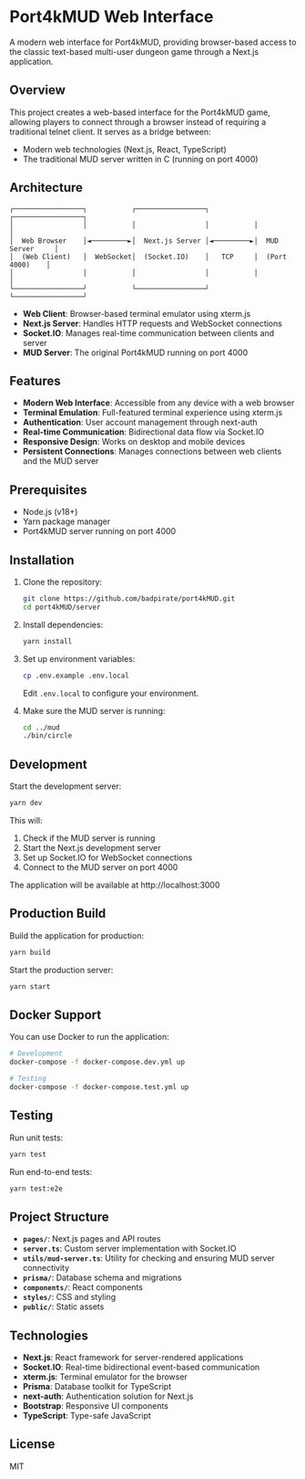 # Port4kMUD Web Interface

A modern web interface for Port4kMUD, providing browser-based access to the classic text-based multi-user dungeon game through a Next.js application.

## Overview

This project creates a web-based interface for the Port4kMUD game, allowing players to connect through a browser instead of requiring a traditional telnet client. It serves as a bridge between:

- Modern web technologies (Next.js, React, TypeScript)
- The traditional MUD server written in C (running on port 4000)

## Architecture

```
┌─────────────────┐           ┌─────────────────┐           ┌─────────────────┐
│                 │           │                 │           │                 │
│  Web Browser    │◄─────────►│  Next.js Server │◄─────────►│  MUD Server     │
│  (Web Client)   │  WebSocket│  (Socket.IO)    │   TCP     │  (Port 4000)    │
│                 │           │                 │           │                 │
└─────────────────┘           └─────────────────┘           └─────────────────┘
```

- **Web Client**: Browser-based terminal emulator using xterm.js
- **Next.js Server**: Handles HTTP requests and WebSocket connections
- **Socket.IO**: Manages real-time communication between clients and server
- **MUD Server**: The original Port4kMUD running on port 4000

## Features

- **Modern Web Interface**: Accessible from any device with a web browser
- **Terminal Emulation**: Full-featured terminal experience using xterm.js
- **Authentication**: User account management through next-auth
- **Real-time Communication**: Bidirectional data flow via Socket.IO
- **Responsive Design**: Works on desktop and mobile devices
- **Persistent Connections**: Manages connections between web clients and the MUD server

## Prerequisites

- Node.js (v18+)
- Yarn package manager
- Port4kMUD server running on port 4000

## Installation

1. Clone the repository:
   ```bash
   git clone https://github.com/badpirate/port4kMUD.git
   cd port4kMUD/server
   ```

2. Install dependencies:
   ```bash
   yarn install
   ```

3. Set up environment variables:
   ```bash
   cp .env.example .env.local
   ```
   Edit `.env.local` to configure your environment.

4. Make sure the MUD server is running:
   ```bash
   cd ../mud
   ./bin/circle
   ```

## Development

Start the development server:

```bash
yarn dev
```

This will:
1. Check if the MUD server is running
2. Start the Next.js development server
3. Set up Socket.IO for WebSocket connections
4. Connect to the MUD server on port 4000

The application will be available at http://localhost:3000

## Production Build

Build the application for production:

```bash
yarn build
```

Start the production server:

```bash
yarn start
```

## Docker Support

You can use Docker to run the application:

```bash
# Development
docker-compose -f docker-compose.dev.yml up

# Testing
docker-compose -f docker-compose.test.yml up
```

## Testing

Run unit tests:

```bash
yarn test
```

Run end-to-end tests:

```bash
yarn test:e2e
```

## Project Structure

- **`pages/`**: Next.js pages and API routes
- **`server.ts`**: Custom server implementation with Socket.IO
- **`utils/mud-server.ts`**: Utility for checking and ensuring MUD server connectivity
- **`prisma/`**: Database schema and migrations
- **`components/`**: React components
- **`styles/`**: CSS and styling
- **`public/`**: Static assets

## Technologies

- **Next.js**: React framework for server-rendered applications
- **Socket.IO**: Real-time bidirectional event-based communication
- **xterm.js**: Terminal emulator for the browser
- **Prisma**: Database toolkit for TypeScript
- **next-auth**: Authentication solution for Next.js
- **Bootstrap**: Responsive UI components
- **TypeScript**: Type-safe JavaScript

## License

MIT